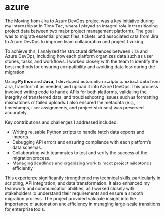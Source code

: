 # azure
The Moving from Jira to Azure DevOps project was a key initiative during my internship at In Time Tec, where I played an integral role in transitioning project data between two major project management platforms. The goal was to migrate essential project files, tickets, and associated data from Jira to Azure DevOps to improve team collaboration and project tracking.

To achieve this, I analyzed the structural differences between Jira and Azure DevOps, including how each platform organizes data such as user stories, tasks, and workflows. I worked closely with the team to identify the best methods for ensuring compatibility and avoiding data loss during the migration.

Using **Python** and **Java**, I developed automation scripts to extract data from Jira, transform it as needed, and upload it into Azure DevOps. This process involved writing code to handle APIs for both platforms, validating the integrity of transferred data, and troubleshooting issues such as formatting mismatches or failed uploads. I also ensured the metadata (e.g., timestamps, user assignments, and project statuses) was preserved accurately.

Key contributions and challenges I addressed included:
- Writing reusable Python scripts to handle batch data exports and imports.
- Debugging API errors and ensuring compliance with each platform’s data schemas.
- Collaborating with teammates to test and verify the success of the migration process.
- Managing deadlines and organizing work to meet project milestones efficiently.

This experience significantly strengthened my technical skills, particularly in scripting, API integration, and data transformation. It also enhanced my teamwork and communication abilities, as I worked closely with stakeholders to understand their requirements and ensure a smooth migration process. The project provided valuable insight into the importance of automation and efficiency in managing large-scale transitions for enterprise tools.
